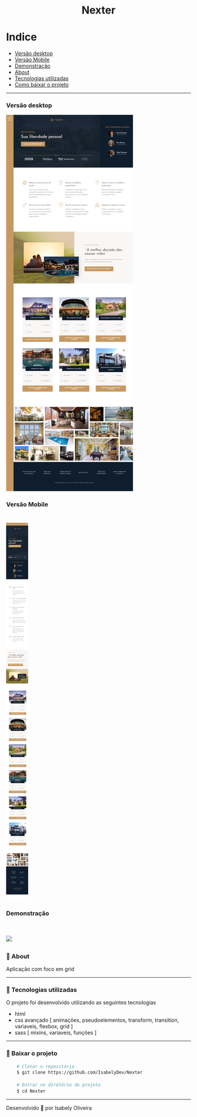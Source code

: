 <h1 align="center"> Nexter </h1>

# Indice

- [ Versão desktop ](#Versão-desktop)
- [ Versão Mobile ](#Versão-Mobile)
- [ Demonstração ](#Demonstração)
- [ About ](#-About)
- [ Tecnologias utilizadas ](#-Tecnologias-utilizadas)
- [ Como baixar o projeto ](#-Baixar-o-projeto)

---

### Versão desktop
<p>
    <img src="./img/desktop.png" /> 
</p>

### Versão Mobile
<h1> 
    <img src="./img/mobile.png" /> 
</h1>

### Demonstração
<h1> 
    <img src="./img/nexter.gif" /> 
</h1>

### 🌴 About

Aplicação com foco em grid

---
### 🚀 Tecnologias utilizadas 

O projeto foi desenvolvido utilizando as seguintes tecnologias

- html
- css avançado [ animações, pseudoelementos, transform, transition, variaveis, flexbox, grid ]
- sass [ mixins, variaveis, funções ]

---
### 📂 Baixar o projeto 

```bash
    # Clonar o repositório
    $ git clone https://github.com/IsabelyDev/Nexter

    # Entrar no diretório do projeto
    $ cd Nexter

```

---
Desenvolvido 💜  por Isabely Oliveira 
